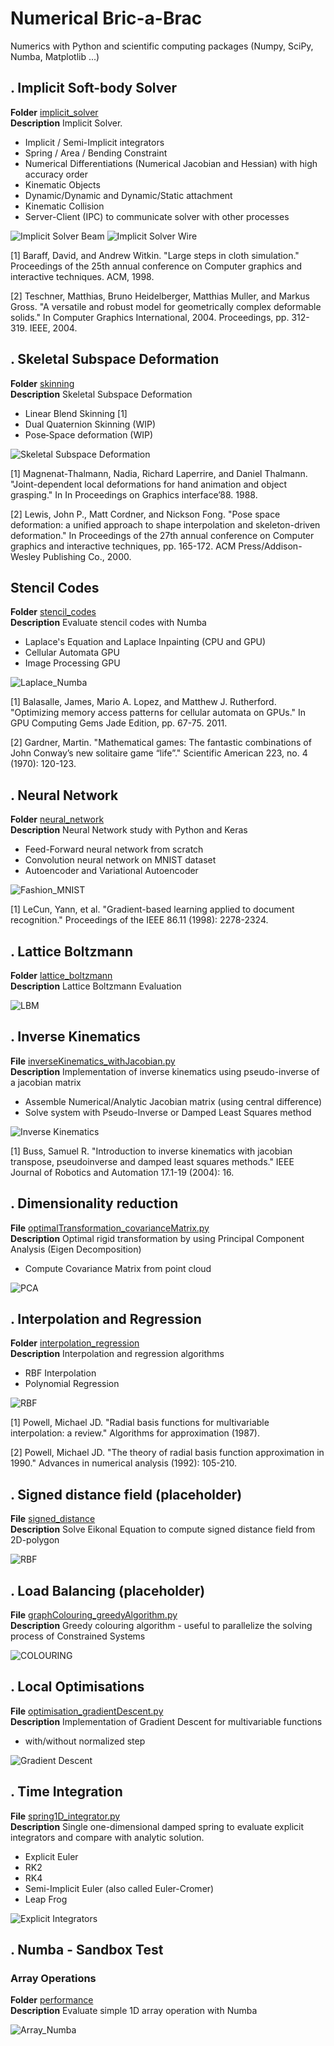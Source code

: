 # Numerical Bric-a-Brac
Numerics with Python and scientific computing packages (Numpy, SciPy, Numba, Matplotlib ...)

## . Implicit Soft-body Solver
**Folder** [implicit_solver](https://github.com/vincentbonnetcg/Numerical-Bric-a-Brac/tree/master/implicit_solver)<br>
**Description** Implicit Solver.

- Implicit / Semi-Implicit integrators
- Spring / Area / Bending Constraint
- Numerical Differentiations (Numerical Jacobian and Hessian) with high accuracy order
- Kinematic Objects
- Dynamic/Dynamic and Dynamic/Static attachment
- Kinematic Collision
- Server-Client (IPC) to communicate solver with other processes

![Implicit Solver Beam](https://github.com/vincentbonnetcg/Numerical-Bric-a-Brac/blob/master/img/implicitSolver_beam.gif)
![Implicit Solver Wire](https://github.com/vincentbonnetcg/Numerical-Bric-a-Brac/blob/master/img/implicitSolver_wire.gif)

[1] Baraff, David, and Andrew Witkin. "Large steps in cloth simulation." Proceedings of the 25th annual conference on Computer graphics and interactive techniques. ACM, 1998.

[2] Teschner, Matthias, Bruno Heidelberger, Matthias Muller, and Markus Gross. "A versatile and robust model for geometrically complex deformable solids." In Computer Graphics International, 2004. Proceedings, pp. 312-319. IEEE, 2004.

## . Skeletal Subspace Deformation
**Folder** [skinning](https://github.com/vincentbonnetcg/Numerical-Bric-a-Brac/blob/master/skinning)<br>
**Description** Skeletal Subspace Deformation

- Linear Blend Skinning [1]
- Dual Quaternion Skinning (WIP)
- Pose‐Space deformation (WIP)

![Skeletal Subspace Deformation](https://github.com/vincentbonnetcg/Numerical-Bric-a-Brac/blob/master/img/linear_blend_skinning.gif)

[1] Magnenat-Thalmann, Nadia, Richard Laperrire, and Daniel Thalmann. "Joint-dependent local deformations for hand animation and object grasping." In In Proceedings on Graphics interface’88. 1988.

[2] Lewis, John P., Matt Cordner, and Nickson Fong. "Pose space deformation: a unified approach to shape interpolation and skeleton-driven deformation." In Proceedings of the 27th annual conference on Computer graphics and interactive techniques, pp. 165-172. ACM Press/Addison-Wesley Publishing Co., 2000.

## Stencil Codes
**Folder** [stencil_codes](https://github.com/vincentbonnetcg/Numerical-Bric-a-Brac/blob/master/stencil_codes)<br>
**Description** Evaluate stencil codes with Numba

- Laplace's Equation and Laplace Inpainting (CPU and GPU)
- Cellular Automata GPU
- Image Processing GPU

![Laplace_Numba](https://github.com/vincentbonnetcg/Numerical-Bric-a-Brac/blob/master/img/numba_laplace_equation.png)

[1] Balasalle, James, Mario A. Lopez, and Matthew J. Rutherford. "Optimizing memory access patterns for cellular automata on GPUs." In GPU Computing Gems Jade Edition, pp. 67-75. 2011.

[2] Gardner, Martin. "Mathematical games: The fantastic combinations of John Conway’s new solitaire game “life”." Scientific American 223, no. 4 (1970): 120-123.

## . Neural Network
**Folder** [neural_network](https://github.com/vincentbonnetcg/Numerical-Bric-a-Brac/tree/master/neural_network)<br>
**Description** Neural Network study with Python and Keras

- Feed-Forward neural network from scratch
- Convolution neural network on MNIST dataset
- Autoencoder and Variational Autoencoder

![Fashion_MNIST](https://github.com/vincentbonnetcg/Numerical-Bric-a-Brac/blob/master/neural_network/img/fashion_mnist_autoencoder.png)<br>

[1] LeCun, Yann, et al. "Gradient-based learning applied to document recognition." Proceedings of the IEEE 86.11 (1998): 2278-2324.

## . Lattice Boltzmann
**Folder** [lattice_boltzmann](https://github.com/vincentbonnetcg/Numerical-Bric-a-Brac/tree/master/lattice_boltzmann)<br>
**Description** Lattice Boltzmann Evaluation

![LBM](https://github.com/vincentbonnetcg/Numerical-Bric-a-Brac/blob/master/img/lattice_boltzmann_placeholder.png)<br>

## . Inverse Kinematics
**File** [inverseKinematics_withJacobian.py](https://github.com/vincentbonnetcg/Numerical-Bric-a-Brac/blob/master/miscellaneous/inverseKinematics_withJacobian.py)<br>
**Description** Implementation of inverse kinematics using pseudo-inverse of a jacobian matrix
- Assemble Numerical/Analytic Jacobian matrix (using central difference)
- Solve system with Pseudo-Inverse or Damped Least Squares method

![Inverse Kinematics](https://github.com/vincentbonnetcg/Numerical-Bric-a-Brac/blob/master/img/inverseKinematics_withJacobian.gif)

[1] Buss, Samuel R. "Introduction to inverse kinematics with jacobian transpose, pseudoinverse and damped least squares methods." IEEE Journal of Robotics and Automation 17.1-19 (2004): 16.

## . Dimensionality reduction
**File** [optimalTransformation_covarianceMatrix.py](https://github.com/vincentbonnetcg/Numerical-Bric-a-Brac/blob/master/miscellaneous/optimalTransformation_covarianceMatrix.py)<br>
**Description** Optimal rigid transformation by using Principal Component Analysis (Eigen Decomposition)
- Compute Covariance Matrix from point cloud

![PCA](https://github.com/vincentbonnetcg/Numerical-Bric-a-Brac/blob/master/img/optimalTransformation_covarianceMatrix.png)

## . Interpolation and Regression
**Folder** [interpolation_regression](https://github.com/vincentbonnetcg/Numerical-Bric-a-Brac/tree/master/interpolation_regression)<br>
**Description** Interpolation and regression algorithms

- RBF Interpolation
- Polynomial Regression

![RBF](https://github.com/vincentbonnetcg/Numerical-Bric-a-Brac/blob/master/img/scatteredDataInterpolation_radialBasisFunction.png)

[1] Powell, Michael JD. "Radial basis functions for multivariable interpolation: a review." Algorithms for approximation (1987).

[2] Powell, Michael JD. "The theory of radial basis function approximation in 1990." Advances in numerical analysis (1992): 105-210.

## . Signed distance field (placeholder)
**File** [signed_distance](https://github.com/vincentbonnetcg/Numerical-Bric-a-Brac/tree/master/miscellaneous/signed_distance_field.py)<br>
**Description** Solve Eikonal Equation to compute signed distance field from 2D-polygon

![RBF](https://github.com/vincentbonnetcg/Numerical-Bric-a-Brac/blob/master/img/distance_field.png)

## . Load Balancing (placeholder)
**File** [graphColouring_greedyAlgorithm.py](https://github.com/vincentbonnetcg/Numerical-Bric-a-Brac/blob/master/load_balancing/graphColouring_greedyAlgorithm.py)<br>
**Description** Greedy colouring algorithm - useful to parallelize the solving process of Constrained Systems

![COLOURING](https://github.com/vincentbonnetcg/Numerical-Bric-a-Brac/blob/master/img/graphColouring_greedyAlgorithm.png)

## . Local Optimisations
**File** [optimisation_gradientDescent.py](https://github.com/vincentbonnetcg/Numerical-Bric-a-Brac/blob/master/miscellaneous/optimisation_gradientDescent.py)<br>
**Description** Implementation of Gradient Descent for multivariable functions
- with/without normalized step

![Gradient Descent](https://github.com/vincentbonnetcg/Numerical-Bric-a-Brac/blob/master/img/optimisation_gradientDescent.png)

## . Time Integration

**File** [spring1D_integrator.py](https://github.com/vincentbonnetcg/Numerical-Bric-a-Brac/blob/master/miscellaneous/spring1D_integrator.py)<br>
**Description** Single one-dimensional damped spring to evaluate explicit integrators and compare with analytic solution.
- Explicit Euler
- RK2
- RK4
- Semi-Implicit Euler (also called Euler-Cromer)
- Leap Frog

![Explicit Integrators](https://github.com/vincentbonnetcg/Numerical-Bric-a-Brac/blob/master/img/spring1D_integrator.png)

## . Numba - Sandbox Test

### Array Operations

**Folder** [performance](https://github.com/vincentbonnetcg/Numerical-Bric-a-Brac/blob/master/performance)<br>
**Description** Evaluate simple 1D array operation with Numba

![Array_Numba](https://github.com/vincentbonnetcg/Numerical-Bric-a-Brac/blob/master/img/performance_test_array.png)<br>
